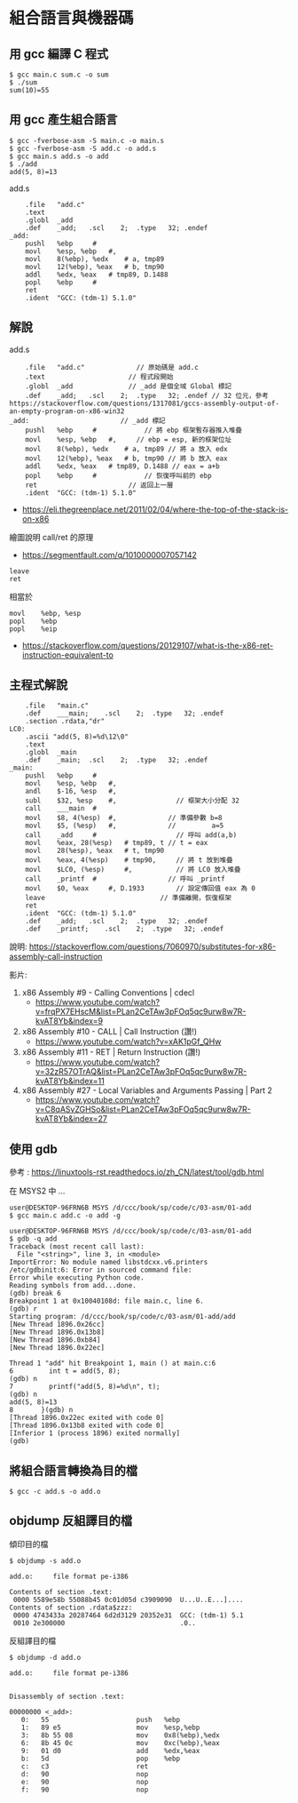 # 組合語言與機器碼

## 用 gcc 編譯 C 程式

```
$ gcc main.c sum.c -o sum
$ ./sum
sum(10)=55
```

## 用 gcc 產生組合語言

```
$ gcc -fverbose-asm -S main.c -o main.s
$ gcc -fverbose-asm -S add.c -o add.s
$ gcc main.s add.s -o add
$ ./add
add(5, 8)=13
```

add.s

```
	.file	"add.c"
	.text
	.globl	_add
	.def	_add;	.scl	2;	.type	32;	.endef
_add:
	pushl	%ebp	 #
	movl	%esp, %ebp	 #,
	movl	8(%ebp), %edx	 # a, tmp89
	movl	12(%ebp), %eax	 # b, tmp90
	addl	%edx, %eax	 # tmp89, D.1488
	popl	%ebp	 #
	ret
	.ident	"GCC: (tdm-1) 5.1.0"
```

## 解說

add.s

```
	.file	"add.c"             // 原始碼是 add.c
	.text                     // 程式段開始
	.globl	_add              // _add 是個全域 Global 標記
	.def	_add;	.scl	2;	.type	32;	.endef // 32 位元，參考 https://stackoverflow.com/questions/1317081/gccs-assembly-output-of-an-empty-program-on-x86-win32
_add:                       // _add 標記
	pushl	%ebp	 #            // 將 ebp 框架暫存器推入堆疊
	movl	%esp, %ebp	 #,     // ebp = esp, 新的框架位址 
	movl	8(%ebp), %edx	 # a, tmp89 // 將 a 放入 edx
	movl	12(%ebp), %eax	 # b, tmp90 // 將 b 放入 eax
	addl	%edx, %eax	 # tmp89, D.1488 // eax = a+b
	popl	%ebp	 #            // 恢復呼叫前的 ebp
	ret                       // 返回上一層
	.ident	"GCC: (tdm-1) 5.1.0"
```

* https://eli.thegreenplace.net/2011/02/04/where-the-top-of-the-stack-is-on-x86

繪圖說明 call/ret 的原理

* https://segmentfault.com/q/1010000007057142

```
leave
ret
```

相當於

```
movl    %ebp, %esp
popl    %ebp
popl    %eip
```

* https://stackoverflow.com/questions/20129107/what-is-the-x86-ret-instruction-equivalent-to


## 主程式解說

```
	.file	"main.c"
	.def	___main;	.scl	2;	.type	32;	.endef
	.section .rdata,"dr"
LC0:
	.ascii "add(5, 8)=%d\12\0"
	.text
	.globl	_main
	.def	_main;	.scl	2;	.type	32;	.endef
_main:
	pushl	%ebp	 #
	movl	%esp, %ebp	 #,
	andl	$-16, %esp	 #,
	subl	$32, %esp	 #,               // 框架大小分配 32
	call	___main	 #
	movl	$8, 4(%esp)	 #,             // 準備參數 b=8
	movl	$5, (%esp)	 #,             //         a=5
	call	_add	 #                    // 呼叫 add(a,b)
	movl	%eax, 28(%esp)	 # tmp89, t // t = eax
	movl	28(%esp), %eax	 # t, tmp90
	movl	%eax, 4(%esp)	 # tmp90,     // 將 t 放到堆疊
	movl	$LC0, (%esp)	 #,           // 將 LC0 放入堆疊
	call	_printf	 #                  // 呼叫 _printf
	movl	$0, %eax	 #, D.1933        // 設定傳回值 eax 為 0
	leave                             // 準備離開，恢復框架
	ret
	.ident	"GCC: (tdm-1) 5.1.0"
	.def	_add;	.scl	2;	.type	32;	.endef
	.def	_printf;	.scl	2;	.type	32;	.endef
```

說明: https://stackoverflow.com/questions/7060970/substitutes-for-x86-assembly-call-instruction

影片: 

1. x86 Assembly #9 - Calling Conventions | cdecl
    * https://www.youtube.com/watch?v=frqPX7EHscM&list=PLan2CeTAw3pFOq5qc9urw8w7R-kvAT8Yb&index=9
2. x86 Assembly #10 - CALL | Call Instruction (讚!)
    * https://www.youtube.com/watch?v=xAK1pGf_QHw
3. x86 Assembly #11 - RET | Return Instruction (讚!)
    * https://www.youtube.com/watch?v=32zR57OTrAQ&list=PLan2CeTAw3pFOq5qc9urw8w7R-kvAT8Yb&index=11
4. x86 Assembly #27 - Local Variables and Arguments Passing | Part 2
    * https://www.youtube.com/watch?v=C8qASvZGHSo&list=PLan2CeTAw3pFOq5qc9urw8w7R-kvAT8Yb&index=27

## 使用 gdb


參考 : https://linuxtools-rst.readthedocs.io/zh_CN/latest/tool/gdb.html

在 MSYS2 中 ...

```
user@DESKTOP-96FRN6B MSYS /d/ccc/book/sp/code/c/03-asm/01-add
$ gcc main.c add.c -o add -g

user@DESKTOP-96FRN6B MSYS /d/ccc/book/sp/code/c/03-asm/01-add
$ gdb -q add
Traceback (most recent call last):
  File "<string>", line 3, in <module>
ImportError: No module named libstdcxx.v6.printers
/etc/gdbinit:6: Error in sourced command file:
Error while executing Python code.
Reading symbols from add...done.
(gdb) break 6
Breakpoint 1 at 0x10040108d: file main.c, line 6.
(gdb) r
Starting program: /d/ccc/book/sp/code/c/03-asm/01-add/add
[New Thread 1896.0x26cc]
[New Thread 1896.0x13b8]
[New Thread 1896.0xb84]
[New Thread 1896.0x22ec]

Thread 1 "add" hit Breakpoint 1, main () at main.c:6
6         int t = add(5, 8);
(gdb) n
7         printf("add(5, 8)=%d\n", t);
(gdb) n
add(5, 8)=13
8       }(gdb) n
[Thread 1896.0x22ec exited with code 0]
[Thread 1896.0x13b8 exited with code 0]
[Inferior 1 (process 1896) exited normally]
(gdb)

```

## 將組合語言轉換為目的檔

```
$ gcc -c add.s -o add.o
```

## objdump 反組譯目的檔


傾印目的檔

```
$ objdump -s add.o

add.o:     file format pe-i386

Contents of section .text:
 0000 5589e58b 55088b45 0c01d05d c3909090  U...U..E...]....
Contents of section .rdata$zzz:
 0000 4743433a 20287464 6d2d3129 20352e31  GCC: (tdm-1) 5.1
 0010 2e300000                             .0..
```

反組譯目的檔

```
$ objdump -d add.o

add.o:     file format pe-i386


Disassembly of section .text:

00000000 <_add>:
   0:   55                      push   %ebp
   1:   89 e5                   mov    %esp,%ebp
   3:   8b 55 08                mov    0x8(%ebp),%edx
   6:   8b 45 0c                mov    0xc(%ebp),%eax
   9:   01 d0                   add    %edx,%eax
   b:   5d                      pop    %ebp
   c:   c3                      ret
   d:   90                      nop
   e:   90                      nop
   f:   90                      nop
```